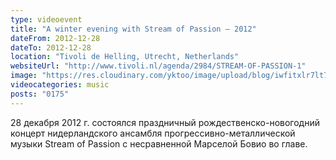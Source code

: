 ```yaml
---
type: videoevent
title: "A winter evening with Stream of Passion — 2012"
dateFrom: 2012-12-28
dateTo: 2012-12-28
location: "Tivoli de Helling, Utrecht, Netherlands"
websiteUrl: "http://www.tivoli.nl/agenda/2984/STREAM-OF-PASSION-1"
image: "https://res.cloudinary.com/yktoo/image/upload/blog/iwfitxlr7lt71371.jpg"
videocategories: music
posts: "0175"
---
```


28 декабря 2012 г. состоялся праздничный рождественско-новогодний концерт нидерландского ансамбля прогрессивно-металлической музыки Stream of Passion с несравненной Марселой Бовио во главе.
